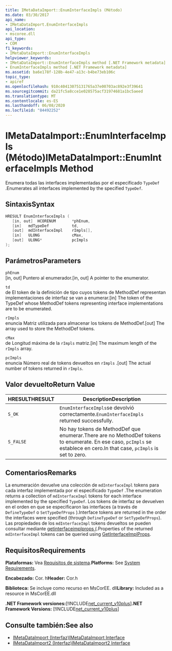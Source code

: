 ```yaml
---
title: IMetaDataImport::EnumInterfaceImpls (Método)
ms.date: 03/30/2017
api_name:
- IMetaDataImport.EnumInterfaceImpls
api_location:
- mscoree.dll
api_type:
- COM
f1_keywords:
- IMetaDataImport::EnumInterfaceImpls
helpviewer_keywords:
- IMetaDataImport::EnumInterfaceImpls method [.NET Framework metadata]
- EnumInterfaceImpls method [.NET Framework metadata]
ms.assetid: ba6e178f-128b-4e47-a13c-b4be73eb106c
topic_type:
- apiref
ms.openlocfilehash: 910c40413075131765a37e00703ac892e3f39641
ms.sourcegitcommit: da21fc5a8cce1e028575acf31974681a1bc5aeed
ms.translationtype: MT
ms.contentlocale: es-ES
ms.lasthandoff: 06/08/2020
ms.locfileid: "84492252"
---
```

# <a name="imetadataimportenuminterfaceimpls-method"></a><span data-ttu-id="a6fca-102">IMetaDataImport::EnumInterfaceImpls (Método)</span><span class="sxs-lookup"><span data-stu-id="a6fca-102">IMetaDataImport::EnumInterfaceImpls Method</span></span>
<span data-ttu-id="a6fca-103">Enumera todas las interfaces implementadas por el especificado `TypeDef` .</span><span class="sxs-lookup"><span data-stu-id="a6fca-103">Enumerates all interfaces implemented by the specified `TypeDef`.</span></span>
  
## <a name="syntax"></a><span data-ttu-id="a6fca-104">Sintaxis</span><span class="sxs-lookup"><span data-stu-id="a6fca-104">Syntax</span></span>  
  
```cpp  
HRESULT EnumInterfaceImpls (  
   [in, out]  HCORENUM       *phEnum,
   [in]   mdTypeDef          td,  
   [out]  mdInterfaceImpl    rImpls[],
   [in]   ULONG              cMax,  
   [out]  ULONG*             pcImpls  
);  
```  
  
## <a name="parameters"></a><span data-ttu-id="a6fca-105">Parámetros</span><span class="sxs-lookup"><span data-stu-id="a6fca-105">Parameters</span></span>  
 `phEnum`  
 <span data-ttu-id="a6fca-106">[in, out] Puntero al enumerador.</span><span class="sxs-lookup"><span data-stu-id="a6fca-106">[in, out] A pointer to the enumerator.</span></span>  
  
 `td`  
 <span data-ttu-id="a6fca-107">de El token de la definición de tipo cuyos tokens de MethodDef representan implementaciones de interfaz se van a enumerar.</span><span class="sxs-lookup"><span data-stu-id="a6fca-107">[in] The token of the TypeDef whose MethodDef tokens representing interface implementations are to be enumerated.</span></span>  
  
 `rImpls`  
 <span data-ttu-id="a6fca-108">enuncia Matriz utilizada para almacenar los tokens de MethodDef.</span><span class="sxs-lookup"><span data-stu-id="a6fca-108">[out] The array used to store the MethodDef tokens.</span></span>  
  
 `cMax`  
 <span data-ttu-id="a6fca-109">de Longitud máxima de la `rImpls` matriz.</span><span class="sxs-lookup"><span data-stu-id="a6fca-109">[in] The maximum length of the `rImpls` array.</span></span>  
  
 `pcImpls`  
 <span data-ttu-id="a6fca-110">enuncia Número real de tokens devueltos en `rImpls` .</span><span class="sxs-lookup"><span data-stu-id="a6fca-110">[out] The actual number of tokens returned in `rImpls`.</span></span>  
  
## <a name="return-value"></a><span data-ttu-id="a6fca-111">Valor devuelto</span><span class="sxs-lookup"><span data-stu-id="a6fca-111">Return Value</span></span>  
  
|<span data-ttu-id="a6fca-112">HRESULT</span><span class="sxs-lookup"><span data-stu-id="a6fca-112">HRESULT</span></span>|<span data-ttu-id="a6fca-113">Description</span><span class="sxs-lookup"><span data-stu-id="a6fca-113">Description</span></span>|  
|-------------|-----------------|  
|`S_OK`|<span data-ttu-id="a6fca-114">`EnumInterfaceImpls`se devolvió correctamente.</span><span class="sxs-lookup"><span data-stu-id="a6fca-114">`EnumInterfaceImpls` returned successfully.</span></span>|  
|`S_FALSE`|<span data-ttu-id="a6fca-115">No hay tokens de MethodDef que enumerar.</span><span class="sxs-lookup"><span data-stu-id="a6fca-115">There are no MethodDef tokens to enumerate.</span></span> <span data-ttu-id="a6fca-116">En ese caso, `pcImpls` se establece en cero.</span><span class="sxs-lookup"><span data-stu-id="a6fca-116">In that case, `pcImpls` is set to zero.</span></span>|  

## <a name="remarks"></a><span data-ttu-id="a6fca-117">Comentarios</span><span class="sxs-lookup"><span data-stu-id="a6fca-117">Remarks</span></span>

<span data-ttu-id="a6fca-118">La enumeración devuelve una colección de `mdInterfaceImpl` tokens para cada interfaz implementada por el especificado `TypeDef` .</span><span class="sxs-lookup"><span data-stu-id="a6fca-118">The enumeration returns a collection of `mdInterfaceImpl` tokens for each interface implemented by the specified `TypeDef`.</span></span> <span data-ttu-id="a6fca-119">Los tokens de interfaz se devuelven en el orden en que se especificaron las interfaces (a través de `DefineTypeDef` o `SetTypeDefProps` ).</span><span class="sxs-lookup"><span data-stu-id="a6fca-119">Interface tokens are returned in the order the interfaces were specified (through `DefineTypeDef` or `SetTypeDefProps`).</span></span> <span data-ttu-id="a6fca-120">Las propiedades de los `mdInterfaceImpl` tokens devueltos se pueden consultar mediante [getinterfaceimplprops (](imetadataimport-getinterfaceimplprops-method.md).</span><span class="sxs-lookup"><span data-stu-id="a6fca-120">Properties of the returned `mdInterfaceImpl` tokens can be queried using [GetInterfaceImplProps](imetadataimport-getinterfaceimplprops-method.md).</span></span>
  
## <a name="requirements"></a><span data-ttu-id="a6fca-121">Requisitos</span><span class="sxs-lookup"><span data-stu-id="a6fca-121">Requirements</span></span>  
 <span data-ttu-id="a6fca-122">**Plataformas:** Vea [Requisitos de sistema](../../get-started/system-requirements.md).</span><span class="sxs-lookup"><span data-stu-id="a6fca-122">**Platforms:** See [System Requirements](../../get-started/system-requirements.md).</span></span>  
  
 <span data-ttu-id="a6fca-123">**Encabezado:** Cor. h</span><span class="sxs-lookup"><span data-stu-id="a6fca-123">**Header:** Cor.h</span></span>  
  
 <span data-ttu-id="a6fca-124">**Biblioteca:** Se incluye como recurso en MsCorEE. dll</span><span class="sxs-lookup"><span data-stu-id="a6fca-124">**Library:** Included as a resource in MsCorEE.dll</span></span>  
  
 <span data-ttu-id="a6fca-125">**.NET Framework versiones:**[!INCLUDE[net_current_v10plus](../../../../includes/net-current-v10plus-md.md)]</span><span class="sxs-lookup"><span data-stu-id="a6fca-125">**.NET Framework Versions:** [!INCLUDE[net_current_v10plus](../../../../includes/net-current-v10plus-md.md)]</span></span>  
  
## <a name="see-also"></a><span data-ttu-id="a6fca-126">Consulte también:</span><span class="sxs-lookup"><span data-stu-id="a6fca-126">See also</span></span>

- [<span data-ttu-id="a6fca-127">IMetaDataImport (Interfaz)</span><span class="sxs-lookup"><span data-stu-id="a6fca-127">IMetaDataImport Interface</span></span>](imetadataimport-interface.md)
- [<span data-ttu-id="a6fca-128">IMetaDataImport2 (Interfaz)</span><span class="sxs-lookup"><span data-stu-id="a6fca-128">IMetaDataImport2 Interface</span></span>](imetadataimport2-interface.md)
